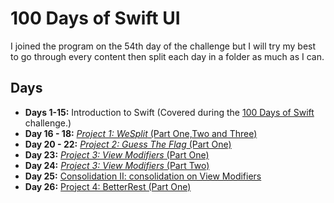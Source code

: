 # 100 Days of Swift UI
I joined the program on the 54th day of the challenge but I will try my best to go through every content then split each day in a folder as much as I can.

## Days

- **Days 1-15:** Introduction to Swift (Covered during the [100 Days of Swift](https://github.com/CypherPoet/100-days-of-swift) challenge.)
- **Day 16 - 18:** [_Project 1: WeSplit_ (Part One,Two and Three)](./WeSplit-Project-1/)
- **Day 20 - 22:** [_Project 2: Guess The Flag_ (Part One)](./GuessTheFlag-%20Project-2/)
- **Day 23:** [_Project 3: View Modifiers_ (Part One)](./Day%2023%20-%20ViewModifiers/)
- **Day 24:** [_Project 3: View Modifiers_ (Part Two)](./Day%2024%20-%20Challenge/)
- **Day 25:** [Consolidation II: consolidation on View Modifiers](https://www.hackingwithswift.com/100/swiftui/25)
- **Day 26:** [Project 4: BetterRest (Part One)](./Day%2026%20-%20BetterRest)

